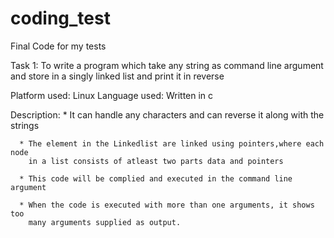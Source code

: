 # coding_test
Final Code for my tests

Task 1:
  To write a program which take any string as command line argument and store in a singly linked list
  and print it in reverse
  
  Platform used: Linux
  Language used: Written in c
  
  Description:
      * It can handle any characters and can reverse it along with the strings
      
      * The element in the Linkedlist are linked using pointers,where each node
        in a list consists of atleast two parts data and pointers
      
      * This code will be complied and executed in the command line argument
      
      * When the code is executed with more than one arguments, it shows too
        many arguments supplied as output.
      
      
  
  
  
